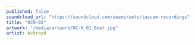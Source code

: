 ```yaml
---
published: false
soundcloud_url: "https://soundcloud.com/seams/sets/tascam-recordings"
title: "OCN-02"
artwork: "/media/artwork/OC-N_01_Boat.jpg"
artist: Ackroyd
---
```

